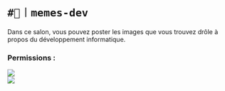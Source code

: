 # `#🤣︱memes-dev`
Dans ce salon, vous pouvez poster les images que vous trouvez drôle 
à propos du développement informatique.

### Permissions :
![](https://img.shields.io/badge/Lecture-OUI-green?style=for-the-badge) <br/>
![](https://img.shields.io/badge/Ecriture-OUI-green?style=for-the-badge)
